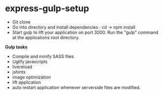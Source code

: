 # express-gulp-setup

- Git clone
- Go into directory and install dependencies : cd -> npm install
- Start gulp to lift your application on port 3000. Run the "gulp" command at the applications root directory.

**Gulp tasks**
- Compile and minify SASS files.
- Uglify javascripts
- livereload
- jshints
- image optimization
- lift application
- auto restart application whenever serverside files are modified.
